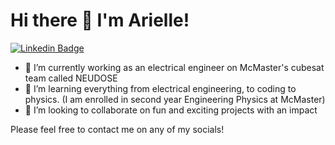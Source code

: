 # Hi there 👋 I'm Arielle!

<!--
**ainabeari/ainabeari** is a ✨ _special_ ✨ repository because its `README.md` (this file) appears on your GitHub profile.

Here are some ideas to get you started:

🔭 I’m currently working as an electrical engineer on McMaster's cubesat team called NEUDOSE
- 🌱 I’m currently learning everything from electrical engineering, to coding to physics. (I am enrolled in second year Engineering Physics at McMaster)
- 👯 I’m looking to collaborate on fun and exciting projects with an impact
- 🤔 I’m looking for help with ...
- 💬 Ask me about my projects 
- 📫 How to reach me: ...
- 😄 Pronouns: ...
- ⚡ Fun fact: ...
-->

[![Linkedin Badge](https://img.shields.io/badge/-Arielle-blue?style=flat&logo=Linkedin&logoColor=white&link=https://www.linkedin.com/in/arielle-ainabe/)](https://www.linkedin.com/in/arielle-ainabe/)
<!--[![Devpost badge](https://img.shields.io/badge/-ainabeari-9cf?style=flat&logo=Devpost&logoColor=black&link=https://devpost.com/ainabeari)](https://devpost.com/ainabeari)-->
- 🔭 I’m currently working as an electrical engineer on McMaster's cubesat team called NEUDOSE
- 🌱 I’m learning everything from electrical engineering, to coding to physics. (I am enrolled in second year Engineering Physics at McMaster)
- 👯 I’m looking to collaborate on fun and exciting projects with an impact

Please feel free to contact me on any of my socials!
